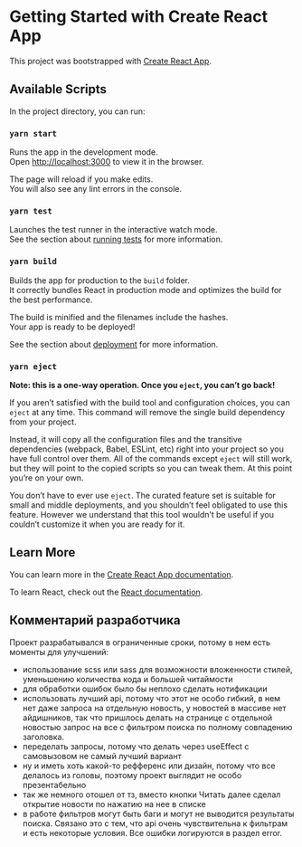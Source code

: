 # Getting Started with Create React App

This project was bootstrapped with [Create React App](https://github.com/facebook/create-react-app).

## Available Scripts

In the project directory, you can run:

### `yarn start`

Runs the app in the development mode.\
Open [http://localhost:3000](http://localhost:3000) to view it in the browser.

The page will reload if you make edits.\
You will also see any lint errors in the console.

### `yarn test`

Launches the test runner in the interactive watch mode.\
See the section about [running tests](https://facebook.github.io/create-react-app/docs/running-tests) for more information.

### `yarn build`

Builds the app for production to the `build` folder.\
It correctly bundles React in production mode and optimizes the build for the best performance.

The build is minified and the filenames include the hashes.\
Your app is ready to be deployed!

See the section about [deployment](https://facebook.github.io/create-react-app/docs/deployment) for more information.

### `yarn eject`

**Note: this is a one-way operation. Once you `eject`, you can’t go back!**

If you aren’t satisfied with the build tool and configuration choices, you can `eject` at any time. This command will remove the single build dependency from your project.

Instead, it will copy all the configuration files and the transitive dependencies (webpack, Babel, ESLint, etc) right into your project so you have full control over them. All of the commands except `eject` will still work, but they will point to the copied scripts so you can tweak them. At this point you’re on your own.

You don’t have to ever use `eject`. The curated feature set is suitable for small and middle deployments, and you shouldn’t feel obligated to use this feature. However we understand that this tool wouldn’t be useful if you couldn’t customize it when you are ready for it.

## Learn More

You can learn more in the [Create React App documentation](https://facebook.github.io/create-react-app/docs/getting-started).

To learn React, check out the [React documentation](https://reactjs.org/).

## Комментарий разработчика

Проект разрабатывался в ограниченные сроки, потому в нем есть моменты для улучшений:

- использование scss или sass для возможности вложенности стилей, уменьшению количества кода и большей читаймости
- для обработки ошибок было бы неплохо сделать нотификации
- использовать лучший api, потому что этот не особо гибкий, в нем нет даже запроса на отдельную новость, у новостей в массиве нет айдишников, так что пришлось делать на странице с отдельной новостью запрос на все с фильтром поиска по полному совпадению заголовка.
- переделать запросы, потому что делать через useEffect с самовызовом не самый лучший вариант
- ну и иметь хоть какой-то рефференс или дизайн, потому что все делалось из головы, поэтому проект выглядит не особо презентабельно
- так же немного отошел от тз, вместо кнопки Читать далее сделал открытие новости по нажатию на нее в списке
- в работе фильтров могут быть баги и могут не выводится результаты поиска. Связано это с тем, что api очень чувствительна к фильтрам и есть некоторые условия. Все ошибки логируются в раздел error.
